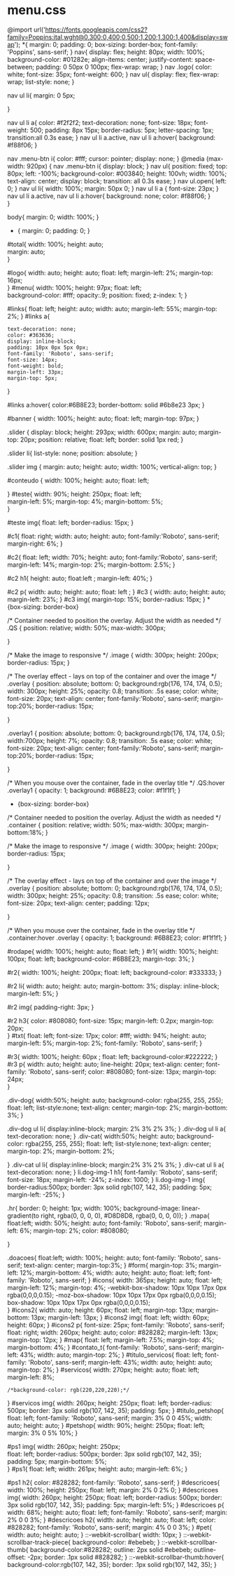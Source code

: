 # menu.css
@import url('https://fonts.googleapis.com/css2?family=Poppins:ital,wght@0,300;0,400;0,500;1,200;1,300;1,400&display=swap');
*{
    margin: 0;
    padding: 0;
    box-sizing: border-box;
    font-family: 'Poppins', sans-serif;
}
nav{
    display: flex;
    height: 80px;
    width: 100%;
    background-color: #01282e;
    align-items: center;
    justify-content: space-between;
    padding: 0 50px 0 100px;
    flex-wrap: wrap;
}
nav .logo{
    color: white;
    font-size: 35px;
    font-weight: 600;
}
nav ul{
    display: flex;
    flex-wrap: wrap;
    list-style: none;
}

nav ul li{
    margin: 0 5px;
    
}

nav ul li a{
    color: #f2f2f2;
    text-decoration: none;
    font-size: 18px;
    font-weight: 500;
    padding: 8px 15px;
    border-radius: 5px;
    letter-spacing: 1px;
    transition:all 0.3s ease;
}
nav ul li a.active,
nav ul li a:hover{
    background: #f88f06;
}

nav .menu-btn i{
    color: #fff;
    cursor: pointer;
    display: none;
}
@media (max-width: 920px) {
    nav .menu-btn i{
        display: block;
    }
    nav ul{
        position: fixed;
        top: 80px;
        left: -100%;
        background-color: #003840;
        height: 100vh;
        width: 100%;
        text-align: center;
        display: block;
        transition: all 0.3s ease;
    }
    nav ul.open{
        left: 0;
    }
    nav ul li{
        width: 100%;
        margin: 50px 0;
    }
    nav ul li a {
        font-size: 23px;
    }
    nav ul li a.active,
    nav ul li a:hover{
        background: none;
        color: #f88f06;
    }   
}

body{
	margin: 0; 
	width: 100%; 
}

* { margin: 0; padding: 0; }

#total{
	width: 100%; 
	height: auto;  
	margin: auto;  
}

#logo{
	width: auto;
	height: auto;
    float: left; 
	margin-left: 2%;
    margin-top: 16px;	
}
#menu{
	width: 100%; 
	height: 97px;
    float: left;	
	background-color: #fff;
	opacity:.9;
	position: fixed;
	z-index: 1;	
}

#links{
	float: left;
	height: auto;
	width: auto;
	margin-left: 55%;
	margin-top: 2%;
}
#links a{
	
	text-decoration: none;
	color: #363636;
	display: inline-block;
	padding: 10px 0px 5px 0px;
	font-family: 'Roboto', sans-serif;
	font-size: 14px;
	font-weight: bold;
	margin-left: 33px;
	margin-top: 5px;
}

#links a:hover{
	color:#6B8E23;
	border-bottom: solid #6b8e23 3px;
}

#banner {
	width: 100%;
	height: auto;
	float: left;
	margin-top: 97px;
}

.slider {
    display: block;
    height: 293px;
    width: 600px;
    margin: auto;
    margin-top: 20px;
    position: relative;
	float: left;
	border: solid 1px red;
 }

.slider li{
    list-style: none;
    position: absolute;
}

.slider img {
    margin: auto;
    height: auto;
    width: 100%;
	vertical-align: top;
 } 



#conteudo {
	width: 100%;
	height: auto;
	float: left;
	
}
#teste{
	width: 90%; 
	height: 250px; 
	float: left; 	
	margin-left: 5%; 
	margin-top: 4%; 
	margin-bottom: 5%;	
}

#teste img{ 
	float: left; 
	border-radius: 15px;
}

#c1{
	float: right;
	width: auto;
	height: auto;
	font-family:'Roboto', sans-serif;
	margin-right: 6%;
}



#c2{
	float: left;
	width: 70%;
	height: auto;
	font-family:'Roboto', sans-serif;
	margin-left: 14%;
	margin-top: 2%;
	margin-bottom: 2.5%;
}

#c2 h1{
	height: auto;
	float:left ;
	margin-left: 40%;
}

#c2 p{
	width: auto;
	height: auto;
	float: left ;
}
#c3 {
	width: auto;
	height: auto;
	margin-left: 23%;
}
#c3 img{
	margin-top: 15%;
	border-radius: 15px;
}
	* {box-sizing: border-box}

/* Container needed to position the overlay. Adjust the width as needed */
.QS {
  position: relative;
  width: 50%;
  max-width: 300px;
  
 
}

/* Make the image to responsive */
.image {
  width: 300px;
  height: 200px;
  border-radius: 15px;
}

/* The overlay effect - lays on top of the container and over the image */
.overlay {
  position: absolute; 
  bottom: 0; 
  background:rgb(176, 174, 174, 0.5);
  width: 300px;
  height: 25%;
  opacity: 0.8;
  transition: .5s ease;
  color: white;
  font-size: 20px;
  text-align: center;
  font-family:'Roboto', sans-serif;
  margin-top:20%;
  border-radius: 15px;
 
}

.overlay1 {
 position: absolute; 
  bottom: 0; 
  background:rgb(176, 174, 174, 0.5);
  width:700px;
  height: 7%;
  opacity: 0.8;
  transition: .5s ease;
  color: white;
  font-size: 20px;
  text-align: center;
  font-family:'Roboto', sans-serif;
  margin-top:20%;
  border-radius: 15px;
 
}

/* When you mouse over the container, fade in the overlay title */
.QS:hover .overlay1 {
  opacity: 1;
  background: #6B8E23;
  color: #f1f1f1;
}



* {box-sizing: border-box}

/* Container needed to position the overlay. Adjust the width as needed */
.container {
  position: relative;
  width: 50%;
  max-width: 300px;
  margin-bottom:18%;
}

/* Make the image to responsive */
.image {
  width: 300px;
  height: 200px;
  border-radius: 15px;

}

/* The overlay effect - lays on top of the container and over the image */
.overlay {
  position: absolute; 
  bottom: 0; 
  background:rgb(176, 174, 174, 0.5);
  width: 300px;
  height: 25%;
  opacity: 0.8;
  transition: .5s ease;
  color: white;
  font-size: 20px;
  text-align: center;
  padding: 12px;
  
 
}

/* When you mouse over the container, fade in the overlay title */
.container:hover .overlay {
  opacity: 1;
  background: #6B8E23;
  color: #f1f1f1;
}

#rodape{
	width: 100%;
	height: auto;
	float: left;
}
#r1{
	width: 100%;
	height: 100px;
	float: left;
	background-color: #6B8E23;
	margin-top: 3%;
}

#r2{
	width: 100%;
	height: 200px;
	float: left;
	background-color: #333333;
}

#r2 li{
	width: auto;
	height: auto;
	margin-bottom: 3%;
	display: inline-block;
	margin-left: 5%;
}

#r2 img{
 padding-right: 3px;
}

#r2 h3{
	color: #808080;
	font-size: 15px;
	margin-left: 0.2px;
	margin-top: 20px;	
}
#txt{
	float: left;
	font-size: 17px;
	color:  #fff;
	width: 94%;
	height: auto;
	margin-left: 5%;
	margin-top: 2%;
	font-family: 'Roboto', sans-serif;
}

#r3{
	width: 100%;
	height: 60px ;
	float: left;
	background-color:#222222;
}
#r3 p{
	width: auto;
	height: auto;
	line-height: 20px;
	text-align: center;
	font-family: 'Roboto', sans-serif;
	color: #808080;
	font-size: 13px;
	margin-top: 24px;		
}

.div-dog{
	width:50%;
	height: auto;
	background-color: rgba(255, 255, 255);
	float: left; 
	list-style:none;
	text-align: center;
	margin-top: 2%;
	margin-bottom: 3%;
}

.div-dog ul li{
	display:inline-block;
	margin: 2% 3% 2% 3%;
}
.div-dog ul li a{
	text-decoration: none;
}
.div-cat{
	width:50%;
	height: auto;
	background-color: rgba(255, 255, 255);
	float: left; 
	list-style:none;
	text-align: center;
	margin-top: 2%;
	margin-bottom: 2%;

}
.div-cat ul li{
	display:inline-block;
	margin:2% 3% 2% 3%;
}
.div-cat ul li a{
	text-decoration: none;
}
li.dog-img-1 h1{
	font-family: 'Roboto', sans-serif;
	font-size: 18px;
	margin-left: -24%;
	z-index: 1000;
	}
li.dog-img-1 img{
	border-radius:500px; 
	border: 3px solid rgb(107, 142, 35);
	padding: 5px;
	margin-left: -25%;
}

.hr{
	border: 0;
	height: 1px;
	width: 100%;
	background-image: linear-gradient(to right, rgba(0, 0, 0, 0), #D8D8D8, rgba(0, 0, 0, 0));
}
.mapa{
	float:left;
	width: 50%;
	height: auto;
	font-family: 'Roboto', sans-serif;
	margin-left: 6%;
	margin-top: 2%;
	color: #808080;
	
}

.doacoes{
	float:left;
	width: 100%;
	height: auto;
	font-family: 'Roboto', sans-serif;
	text-align: center;
	margin-top:3%;
}
#form{
	margin-top: 3%;
	margin-left: 12%;
	margin-bottom: 4%;
	width: auto;
	height: auto;
	float: left;
	font-family: 'Roboto', sans-serif;
}
#icons{
	width: 365px; 
	height: auto; 
	float: left;
	margin-left: 12%;
	margin-top: 4%; 
	-webkit-box-shadow: 10px 10px 17px 0px rgba(0,0,0,0.15);
	-moz-box-shadow: 10px 10px 17px 0px rgba(0,0,0,0.15);
	box-shadow: 10px 10px 17px 0px rgba(0,0,0,0.15);	
}
#icons2{
	width: auto; 
	height: 60px; 
	float: left;
	margin-top: 13px;
	margin-bottom: 13px;
	margin-left: 13px;
}
#icons2 img{
	float: left;
	width: 60px;
	height: 60px;
}
#icons2 p{
	font-size: 25px;
	font-family: 'Roboto', sans-serif;
	float: right;
	width: 260px;
	height: auto;
	color: #828282;
	margin-left: 13px;
	margin-top: 12px;
}
#map{
	float: left;
	margin-left: 7.5%;
	margin-top: 4%;
	margin-bottom: 4%;
}
#contato_t{
	font-family: 'Roboto', sans-serif;
	margin-left: 43%;
	width: auto;
	margin-top: 2%;
}
#titulo_servicos{
	float: left;
	font-family: 'Roboto', sans-serif;
	margin-left: 43%;
	width: auto;
	height: auto;
	margin-top: 2%;
}
#servicos{
	width: 270px; 
	height: auto; 
	float: left; 	 
	margin-left: 8%;

	/*background-color: rgb(220,220,220);*/
}
#servicos img{ 
	width: 260px; 
	height: 250px; 
	float: left;
	border-radius: 500px;
	border: 3px solid rgb(107, 142, 35);
	padding: 5px;
}
#titulo_petshop{
	float: left;
	font-family: 'Roboto', sans-serif;
	margin: 3% 0 0 45%;
	width: auto;
	height: auto;
}
#petshop{
	width: 90%; 
	height: 250px; 
	float: left; 	
	margin: 3% 0 5% 10%; 
}

#ps1 img{
	width: 260px; 
	height: 250px;  
	float: left;
	border-radius: 500px;
	border: 3px solid rgb(107, 142, 35);
	padding: 5px;
	margin-bottom: 5%;	
}
#ps1{
	float: left;
	width: 261px;
	height: auto;
	margin-left: 6%;
}

#ps1 h2{
	color: #828282;
	font-family: 'Roboto', sans-serif;
}
#descricoes{
	width: 100%;
	height: 250px;
	float: left;
	margin: 2% 0 2% 0;
}
#descricoes img{
	width: 260px; 
	height: 250px; 
	float: left;
	border-radius: 500px;
	border: 3px solid rgb(107, 142, 35);
	padding: 5px;
	margin-left: 5%;
}
#descricoes p{
	width: 68%;
	height: auto;
	float: left;
	font-family: 'Roboto', sans-serif;
	margin: 2% 0 0 3%;
}
#descricoes h2{
	width: auto;
	height: auto;
	float: left;
	color: #828282;
	font-family: 'Roboto', sans-serif;
	margin: 4% 0 0 3%;
}
#pet{
	width: auto;
	height: auto;
}
::-webkit-scrollbar{
	width: 10px;
}
::-webkit-scrollbar-track-piece{
	background-color: #ebebeb;
}
::-webkit-scrollbar-thumb{
	background-color:#828282;
	outline: 2px solid #ebebeb;
	outline-offset: -2px;
	border: .1px solid #828282;
}
::-webkit-scrollbar-thumb:hover{
    background-color:rgb(107, 142, 35);
    border: .1px solid rgb(107, 142, 35);
}
